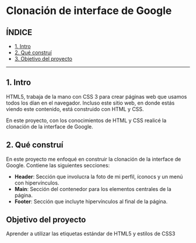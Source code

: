 # Clonación de interface de Google

## ÍNDICE

* [1. Intro](https://github.com/jaz-ramirez/InterfaceGoogleClon/blob/main/README.md#1-intro)
* [2. Qué construí](https://github.com/jaz-ramirez/InterfaceGoogleClon/blob/main/README.md#2-qu%C3%A9-constru%C3%AD)
* [3. Objetivo del proyecto](https://github.com/jaz-ramirez/InterfaceGoogleClon/blob/main/README.md#objetivo-del-proyecto)
* ****

## 1. Intro
HTML5, trabaja de la mano con CSS 3 para crear páginas web que usamos todos los dían en el navegador. Incluso este sitio web, en donde estás viendo este contenido, está construido con HTML y CSS.

En este proyecto, con los conocimientos de HTML y CSS realicé la clonación de la interface de Google.

## 2. Qué construí
En este proyecto me enfoqué en construir la clonación de la interface de Google. Contiene las siguientes secciones: 

* **Header**: Sección que involucra la foto de mi perfil, íconocs y un menú con hipervínculos.
* **Main**: Sección del contenedor para los elementos centrales de la página.
* **Footer**: Sección que incluyte hipervínculos al final de la página.

## Objetivo del proyecto
Aprender a utilizar las etiquetas estándar de HTML5 y estilos de CSS3

